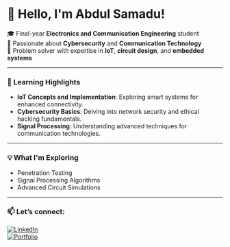 # 👋 Hello, I'm Abdul Samadu!

🎓 Final-year **Electronics and Communication Engineering** student  
🔐 Passionate about **Cybersecurity** and **Communication Technology**  
🔧 Problem solver with expertise in **IoT**, **circuit design**, and **embedded systems**

---

### 🌟 Learning Highlights
- **IoT Concepts and Implementation**: Exploring smart systems for enhanced connectivity.  
- **Cybersecurity Basics**: Delving into network security and ethical hacking fundamentals.  
- **Signal Processing**: Understanding advanced techniques for communication technologies.

---

### 💡 What I'm Exploring
- Penetration Testing  
- Signal Processing Algorithms  
- Advanced Circuit Simulations  

---

### 📫 Let’s connect:
[![LinkedIn](https://img.shields.io/badge/LinkedIn-Abdul%20Samadu-blue)](https://www.linkedin.com/in/abdul-samadu-3b71a332a/)  
[![Portfolio](https://img.shields.io/badge/Portfolio-My%20Work-orange)](https://manage.wix.com/account/websites?referralAdditionalInfo=Route)
